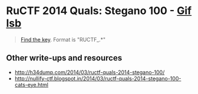 # RuCTF 2014 Quals: Stegano 100 - [Gif lsb](https://github.com/HackerDom/ructf-2014-quals/tree/master/tasks/gif_lsb)

> [Find the key](task.gif).
> Format is "RUCTF\_.\*"

## Other write-ups and resources

* <http://h34dump.com/2014/03/ructf-quals-2014-stegano-100/>
* <http://nullify-ctf.blogspot.in/2014/03/ructf-quals-2014-stegano-100-cats-eye.html>
